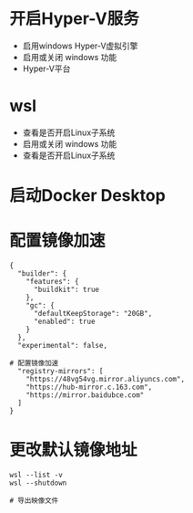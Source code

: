 # 开启Hyper-V服务
- 启用windows Hyper-V虚拟引擎
- 启用或关闭 windows 功能
- Hyper-V平台

# wsl
- 查看是否开启Linux子系统
- 启用或关闭 windows 功能
- 查看是否开启Linux子系统

# 启动Docker Desktop

# 配置镜像加速
```
{
  "builder": {
    "features": {
      "buildkit": true
    },
    "gc": {
      "defaultKeepStorage": "20GB",
      "enabled": true
    }
  },
  "experimental": false,

# 配置镜像加速
  "registry-mirrors": [
    "https://48vg54vg.mirror.aliyuncs.com",
  	"https://hub-mirror.c.163.com",
  	"https://mirror.baidubce.com"
  ]
}

```

# 更改默认镜像地址
```
wsl --list -v 
wsl --shutdown

# 导出映像文件

```